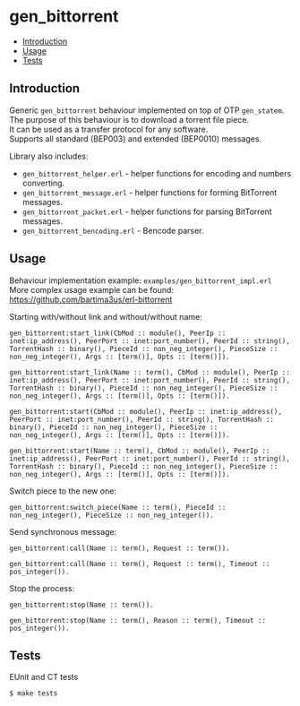 gen_bittorrent
=====

- [Introduction](#introduction)
- [Usage](#usage)
- [Tests](#tests)

## <a name="introduction">Introduction</a> ##

Generic `gen_bittorrent` behaviour implemented on top of OTP `gen_statem`.<br/>
The purpose of this behaviour is to download a torrent file piece.<br/>
It can be used as a transfer protocol for any software.<br/>
Supports all standard (BEP003) and extended (BEP0010) messages.

Library also includes:
- `gen_bittorrent_helper.erl` - helper functions for encoding and numbers converting.
- `gen_bittorrent_message.erl` - helper functions for forming BitTorrent messages.
- `gen_bittorrent_packet.erl` - helper functions for parsing BitTorrent messages.
- `gen_bittorrent_bencoding.erl` - Bencode parser.

## <a name="usage">Usage</a> ##

Behaviour implementation example: `examples/gen_bittorrent_impl.erl`<br/>
More complex usage example can be found: https://github.com/bartima3us/erl-bittorrent

Starting with/without link and without/without name:

```
gen_bittorrent:start_link(CbMod :: module(), PeerIp :: inet:ip_address(), PeerPort :: inet:port_number(), PeerId :: string(), TorrentHash :: binary(), PieceId :: non_neg_integer(), PieceSize :: non_neg_integer(), Args :: [term()], Opts :: [term()]).
```
```
gen_bittorrent:start_link(Name :: term(), CbMod :: module(), PeerIp :: inet:ip_address(), PeerPort :: inet:port_number(), PeerId :: string(), TorrentHash :: binary(), PieceId :: non_neg_integer(), PieceSize :: non_neg_integer(), Args :: [term()], Opts :: [term()]).
```
```
gen_bittorrent:start(CbMod :: module(), PeerIp :: inet:ip_address(), PeerPort :: inet:port_number(), PeerId :: string(), TorrentHash :: binary(), PieceId :: non_neg_integer(), PieceSize :: non_neg_integer(), Args :: [term()], Opts :: [term()]).
```
```
gen_bittorrent:start(Name :: term(), CbMod :: module(), PeerIp :: inet:ip_address(), PeerPort :: inet:port_number(), PeerId :: string(), TorrentHash :: binary(), PieceId :: non_neg_integer(), PieceSize :: non_neg_integer(), Args :: [term()], Opts :: [term()]).
```

Switch piece to the new one:
```
gen_bittorrent:switch_piece(Name :: term(), PieceId :: non_neg_integer(), PieceSize :: non_neg_integer()).
```

Send synchronous message:
```
gen_bittorrent:call(Name :: term(), Request :: term()).
```
```
gen_bittorrent:call(Name :: term(), Request :: term(), Timeout :: pos_integer()).
```

Stop the process:
```
gen_bittorrent:stop(Name :: term()).
```
```
gen_bittorrent:stop(Name :: term(), Reason :: term(), Timeout :: pos_integer()).
```

## <a name="tests">Tests</a> ##

EUnit and CT tests
```
$ make tests
```
